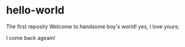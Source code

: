 # hello-world
The first reposity
Welcome to handsome boy's world!
yes, I love yours;

I come back ageain!
